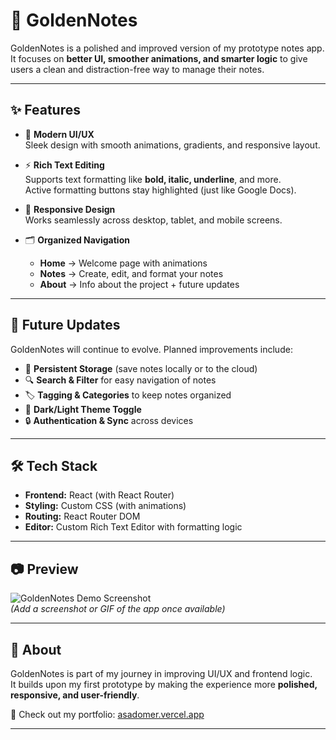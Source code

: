 # 📝 GoldenNotes

GoldenNotes is a polished and improved version of my prototype notes app.  
It focuses on **better UI, smoother animations, and smarter logic** to give users a clean and distraction-free way to manage their notes.

---

## ✨ Features

- 🎨 **Modern UI/UX**  
  Sleek design with smooth animations, gradients, and responsive layout.

- ⚡ **Rich Text Editing**  
  Supports text formatting like **bold, italic, underline**, and more.  
  Active formatting buttons stay highlighted (just like Google Docs).

- 📱 **Responsive Design**  
  Works seamlessly across desktop, tablet, and mobile screens.

- 🗂️ **Organized Navigation**  
  - **Home** → Welcome page with animations  
  - **Notes** → Create, edit, and format your notes  
  - **About** → Info about the project + future updates


---

## 🚀 Future Updates

GoldenNotes will continue to evolve. Planned improvements include:

- 📌 **Persistent Storage** (save notes locally or to the cloud)  
- 🔍 **Search & Filter** for easy navigation of notes  
- 🏷️ **Tagging & Categories** to keep notes organized  
- 🌙 **Dark/Light Theme Toggle**  
- 🔒 **Authentication & Sync** across devices  

---

## 🛠️ Tech Stack

- **Frontend:** React (with React Router)  
- **Styling:** Custom CSS (with animations)  
- **Routing:** React Router DOM  
- **Editor:** Custom Rich Text Editor with formatting logic  

---

## 📷 Preview

![GoldenNotes Demo Screenshot](#)  
*(Add a screenshot or GIF of the app once available)*  

---

## 📌 About

GoldenNotes is part of my journey in improving UI/UX and frontend logic.  
It builds upon my first prototype by making the experience more **polished, responsive, and user-friendly**.  

🔗 Check out my portfolio: [asadomer.vercel.app](https://asadomer.vercel.app/)

---
